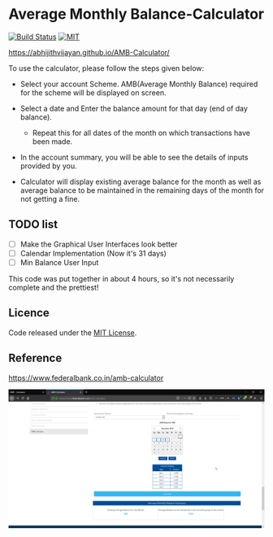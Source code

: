 # Average Monthly Balance-Calculator

[![Build Status](https://travis-ci.org/abhijithvijayan/AMB-Calculator.svg?branch=master)](https://travis-ci.org/abhijithvijayan/AMB-Calculator)
[![MIT](https://img.shields.io/dub/l/vibe-d.svg)](https://github.com/abhijithvijayan/AMB-Calculator/blob/master/LICENSE.md)

https://abhijithvijayan.github.io/AMB-Calculator/

 To use the calculator, please follow the steps given below:

- Select your account Scheme. AMB(Average Monthly Balance) required for the scheme will be displayed on screen.
- Select a date and Enter the balance amount for that day (end of day balance). 
        
    - Repeat this for all dates of the month on which transactions have been made. 
    <!-- Days having same closing balance should be combinely selected. -->
- In the account summary, you will be able to see the details of inputs provided by you. 

- Calculator will display existing average balance for the month as well as average balance to be maintained in the remaining days of the month for not getting a fine.


## TODO list

- [ ] Make the Graphical User Interfaces look better
- [ ] Calendar Implementation (Now it's 31 days)
- [ ] Min Balance User Input 

This code was put together in about 4 hours, so it's not necessarily complete and the prettiest! 

## Licence
Code released under the [MIT License](LICENSE.md).

## Reference

https://www.federalbank.co.in/amb-calculator

![1](src/assets/1.png)
